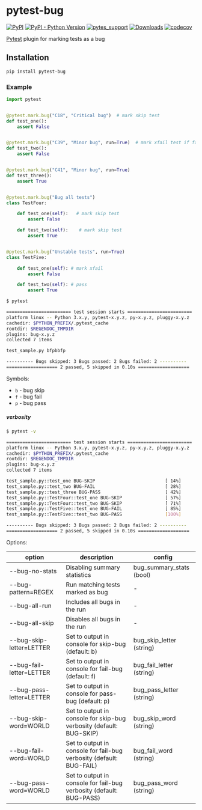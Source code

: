 # pytest-bug

[![PyPI](https://img.shields.io/pypi/v/pytest-bug.svg?color=%2301a001&label=pypi)](https://pypi.org/project/pytest-bug/)
[![PyPI - Python Version](https://img.shields.io/pypi/pyversions/pytest-bug.svg)](https://pypi.org/project/pytest-bug/)
[![pytes_support](https://img.shields.io/badge/pytest-%3E%3D6.2.0-blue.svg)](https://github.com/pytest-dev/pytest/releases)
[![Downloads](https://pepy.tech/badge/pytest-bug)](https://pepy.tech/project/pytest-bug)
[![codecov](https://codecov.io/gh/tolstislon/pytest-bug/branch/master/graph/badge.svg)](https://codecov.io/gh/tolstislon/pytest-bug)

[Pytest](https://github.com/pytest-dev/pytest) plugin for marking tests as a bug

Installation
----
```bash
pip install pytest-bug
```


### Example

```python
import pytest


@pytest.mark.bug("C18", "Critical bug")  # mark skip test
def test_one():
    assert False


@pytest.mark.bug("C39", "Minor bug", run=True)  # mark xfail test if fail else pass
def test_two():
    assert False


@pytest.mark.bug("C41", "Minor bug", run=True)
def test_three():
    assert True


@pytest.mark.bug("Bug all tests")
class TestFour:

    def test_one(self):   # mark skip test
        assert False

    def test_two(self):    # mark skip test
        assert True


@pytest.mark.bug("Unstable tests", run=True)
class TestFive:

    def test_one(self): # mark xfail
        assert False

    def test_two(self): # pass
        assert True
```

```bash
$ pytest

======================== test session starts ========================
platform linux -- Python 3.x.y, pytest-x.y.z, py-x.y.z, pluggy-x.y.z
cachedir: $PYTHON_PREFIX/.pytest_cache
rootdir: $REGENDOC_TMPDIR
plugins: bug-x.y.z
collected 7 items

test_sample.py bfpbbfp

---------- Bugs skipped: 3 Bugs passed: 2 Bugs failed: 2 ----------
=================== 2 passed, 5 skipped in 0.10s ===================
```
Symbols:
* `b` - bug skip
* `f` - bug fail
* `p` - bug pass


##### verbosity
```bash
$ pytest -v

======================== test session starts ========================
platform linux -- Python 3.x.y, pytest-x.y.z, py-x.y.z, pluggy-x.y.z
cachedir: $PYTHON_PREFIX/.pytest_cache
rootdir: $REGENDOC_TMPDIR
plugins: bug-x.y.z
collected 7 items

test_sample.py::test_one BUG-SKIP                          [ 14%]
test_sample.py::test_two BUG-FAIL                          [ 28%]
test_sample.py::test_three BUG-PASS                        [ 42%]
test_sample.py::TestFour::test_one BUG-SKIP                [ 57%]
test_sample.py::TestFour::test_two BUG-SKIP                [ 71%]
test_sample.py::TestFive::test_one BUG-FAIL                [ 85%]
test_sample.py::TestFive::test_two BUG-PASS                [100%]

---------- Bugs skipped: 3 Bugs passed: 2 Bugs failed: 2 ----------
=================== 2 passed, 5 skipped in 0.10s ===================
```

Options:

| option | description | config |
| ------ | ------ | ------ |
| --bug-no-stats | Disabling summary statistics | bug_summary_stats (bool) |                
| --bug-pattern=REGEX | Run matching tests marked as bug | - |
| --bug-all-run | Includes all bugs in the run | - |
| --bug-all-skip | Disables all bugs in the run | - |
| --bug-skip-letter=LETTER | Set to output in console for skip-bug (default: b) | bug_skip_letter (string) |
| --bug-fail-letter=LETTER | Set to output in console for fail-bug (default: f) | bug_fail_letter (string) |
| --bug-pass-letter=LETTER | Set to output in console for pass-bug (default: p) | bug_pass_letter (string) |
| --bug-skip-word=WORLD | Set to output in console for skip-bug verbosity (default: BUG-SKIP) | bug_skip_word (string) |
| --bug-fail-word=WORLD | Set to output in console for fail-bug verbosity (default: BUG-FAIL) | bug_fail_word (string) |
| --bug-pass-word=WORLD | Set to output in console for fail-bug verbosity (default: BUG-PASS) | bug_pass_word (string) |
